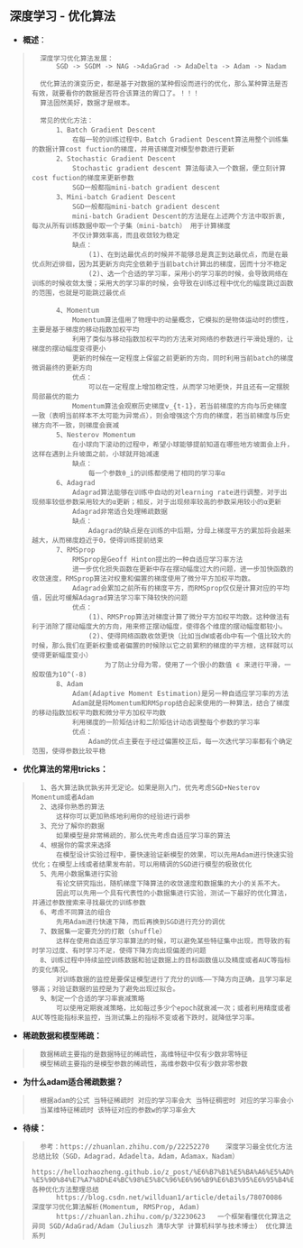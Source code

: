 ## 深度学习 - 优化算法
- **概述**：
>       深度学习优化算法发展：
>           SGD -> SGDM -> NAG ->AdaGrad -> AdaDelta -> Adam -> Nadam
>
>       优化算法的演变历史，都是基于对数据的某种假设而进行的优化，那么某种算法是否有效，就要看你的数据是否符合该算法的胃口了。！！！
>       算法固然美好，数据才是根本。
>
>       常见的优化方法：
>           1、Batch Gradient Descent
>               在每一轮的训练过程中，Batch Gradient Descent算法用整个训练集的数据计算cost fuction的梯度，并用该梯度对模型参数进行更新
>           2、Stochastic Gradient Descent
>               Stochastic gradient descent 算法每读入一个数据，便立刻计算cost fuction的梯度来更新参数
>               SGD一般都指mini-batch gradient descent
>           3、Mini-batch Gradient Descent
>               SGD一般都指mini-batch gradient descent
>               mini-batch Gradient Descent的方法是在上述两个方法中取折衷, 每次从所有训练数据中取一个子集（mini-batch） 用于计算梯度
>               不仅计算效率高，而且收敛较为稳定
>               缺点：
>                   (1)、在到达最优点的时候并不能够总是真正到达最优点，而是在最优点附近徘徊，因为其更新方向完全依赖于当前batch计算出的梯度，因而十分不稳定
>                   (2)、选一个合适的学习率，采用小的学习率的时候，会导致网络在训练的时候收敛太慢；采用大的学习率的时候，会导致在训练过程中优化的幅度跳过函数的范围，也就是可能跳过最优点
>
>           4、Momentum
>               Momentum算法借用了物理中的动量概念，它模拟的是物体运动时的惯性，主要是基于梯度的移动指数加权平均
>               利用了类似与移动指数加权平均的方法来对网络的参数进行平滑处理的，让梯度的摆动幅度变得更小
>               更新的时候在一定程度上保留之前更新的方向，同时利用当前batch的梯度微调最终的更新方向
>               优点：
>                   可以在一定程度上增加稳定性，从而学习地更快，并且还有一定摆脱局部最优的能力
>               Momentum算法会观察历史梯度v_{t-1}，若当前梯度的方向与历史梯度一致（表明当前样本不太可能为异常点），则会增强这个方向的梯度，若当前梯度与历史梯方向不一致，则梯度会衰减
>           5、Nesterov Momentum
>               在小球向下滚动的过程中，希望小球能够提前知道在哪些地方坡面会上升，这样在遇到上升坡面之前，小球就开始减速
>               缺点：
>                   每一个参数θ_i的训练都使用了相同的学习率α
>           6、Adagrad
>               Adagrad算法能够在训练中自动的对learning rate进行调整，对于出现频率较低参数采用较大的α更新；相反，对于出现频率较高的参数采用较小的α更新
>               Adagrad非常适合处理稀疏数据
>               缺点：
>                   Adagrad的缺点是在训练的中后期，分母上梯度平方的累加将会越来越大，从而梯度趋近于0，使得训练提前结束
>           7、RMSprop
>               RMSprop是Geoff Hinton提出的一种自适应学习率方法
>               进一步优化损失函数在更新中存在摆动幅度过大的问题，进一步加快函数的收敛速度，RMSprop算法对权重和偏置的梯度使用了微分平方加权平均数。
>               Adagrad会累加之前所有的梯度平方，而RMSprop仅仅是计算对应的平均值，因此可缓解Adagrad算法学习率下降较快的问题
>               优点：
>                   (1)、RMSProp算法对梯度计算了微分平方加权平均数。这种做法有利于消除了摆动幅度大的方向，用来修正摆动幅度，使得各个维度的摆动幅度都较小。
>                   (2)、使得网络函数收敛更快（比如当dW或者db中有一个值比较大的时候，那么我们在更新权重或者偏置的时候除以它之前累积的梯度的平方根，这样就可以使得更新幅度变小）
>                       为了防止分母为零，使用了一个很小的数值 ϵ 来进行平滑，一般取值为10^(-8)
>           8、Adam
>               Adam(Adaptive Moment Estimation)是另一种自适应学习率的方法
>               Adam就是将Momentum和RMSprop结合起来使用的一种算法，结合了梯度的移动指数加权平均数和微分平方加权平均数
>               利用梯度的一阶矩估计和二阶矩估计动态调整每个参数的学习率
>               优点：
>                   Adam的优点主要在于经过偏置校正后，每一次迭代学习率都有个确定范围，使得参数比较平稳
>

- **优化算法的常用tricks：**
>       1、各大算法孰优孰劣并无定论。如果是刚入门，优先考虑SGD+Nesterov Momentum或者Adam
>       2、选择你熟悉的算法
>           这样你可以更加熟练地利用你的经验进行调参
>       3、充分了解你的数据
>           如果模型是非常稀疏的，那么优先考虑自适应学习率的算法
>       4、根据你的需求来选择
>           在模型设计实验过程中，要快速验证新模型的效果，可以先用Adam进行快速实验优化；在模型上线或者结果发布前，可以用精调的SGD进行模型的极致优化
>       5、先用小数据集进行实验
>           有论文研究指出，随机梯度下降算法的收敛速度和数据集的大小的关系不大。
>           因此可以先用一个具有代表性的小数据集进行实验，测试一下最好的优化算法，并通过参数搜索来寻找最优的训练参数
>       6、考虑不同算法的组合
>           先用Adam进行快速下降，而后再换到SGD进行充分的调优
>       7、数据集一定要充分的打散（shuffle）
>           这样在使用自适应学习率算法的时候，可以避免某些特征集中出现，而导致的有时学习过度、有时学习不足，使得下降方向出现偏差的问题
>       8、训练过程中持续监控训练数据和验证数据上的目标函数值以及精度或者AUC等指标的变化情况。
>           对训练数据的监控是要保证模型进行了充分的训练——下降方向正确，且学习率足够高；对验证数据的监控是为了避免出现过拟合。
>       9、制定一个合适的学习率衰减策略
>           可以使用定期衰减策略，比如每过多少个epoch就衰减一次；或者利用精度或者AUC等性能指标来监控，当测试集上的指标不变或者下跌时，就降低学习率。
>

- **稀疏数据和模型稀疏：**
>       数据稀疏主要指的是数据特征的稀疏性，高维特征中仅有少数非零特征
>       模型稀疏主要指的是模型参数的稀疏性，高维参数中仅有少数非零参数
>

- **为什么adam适合稀疏数据？**
>       根据adam的公式 当特征稀疏时 对应的学习率会大 当特征稠密时 对应的学习率会小
>       当某维特征稀疏时 该特征对应的参数w的学习率会大
>
>
>

- **待续：**
>       参考：https://zhuanlan.zhihu.com/p/22252270    深度学习最全优化方法总结比较（SGD，Adagrad，Adadelta，Adam，Adamax，Nadam）
>           https://hellozhaozheng.github.io/z_post/%E6%B7%B1%E5%BA%A6%E5%AD%A6%E4%B9%A0-%E5%90%84%E7%A7%8D%E4%BC%98%E5%8C%96%E6%96%B9%E6%B3%95%E6%95%B4%E7%90%86%E6%80%BB%E7%BB%93/    各种优化方法整理总结
>           https://blog.csdn.net/willduan1/article/details/78070086    深度学习优化算法解析(Momentum, RMSProp, Adam)
>           https://zhuanlan.zhihu.com/p/32230623   一个框架看懂优化算法之异同 SGD/AdaGrad/Adam（Juliuszh 清华大学 计算机科学与技术博士） 优化算法系列
>
>
>
>
>
>
>
>
>
>
>
>
>
>
>
>
>
>
>
>
>
>
